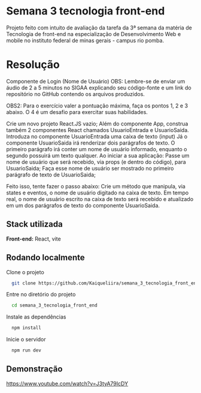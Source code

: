 
# Semana 3 tecnologia front-end

Projeto feito com intuito de avaliação da tarefa da 3ª semana da matéria de Tecnologia de front-end na especialização de Desenvolvimento Web e mobile no instituto federal de minas gerais - campus rio pomba.

# Resolução
Componente de Login (Nome de Usuário)
OBS: Lembre-se de enviar um áudio de 2 a 5 minutos no SIGAA explicando seu código-fonte e um link do repositório no GitHub contendo os arquivos produzidos.

OBS2: Para o exercício valer a pontuação máxima, faça os pontos 1, 2 e 3 abaixo. O 4 é um desafio para exercitar suas habilidades.

Crie um novo projeto React.JS vazio;
Além do componente App, construa também 2 componentes React chamados UsuarioEntrada e UsuarioSaida.
Introduza no componente UsuarioEntrada uma caixa de texto (input) 
Já o componente UsuarioSaida irá renderizar dois parágrafos de texto. O primeiro parágrafo irá conter um nome de usuário informado, enquanto o segundo possuirá um texto qualquer.
Ao iniciar a sua aplicação:
Passe um nome de usuário que será recebido, via props (e dentro do código), para UsuarioSaida;
Faça esse nome de usuário ser mostrado no primeiro parágrafo de texto de UsuarioSaida;

Feito isso, tente fazer o passo abaixo:
Crie um método que manipula, via states e eventos, o nome de usuário digitado na caixa de texto. Em tempo real, o nome de usuário escrito na caixa de texto será recebido e atualizado em um dos parágrafos de texto do componente UsuarioSaida.

## Stack utilizada

**Front-end:** React, vite








## Rodando localmente

Clone o projeto

```bash
  git clone https://github.com/Kaiqueliira/semana_3_tecnologia_front_end
```

Entre no diretório do projeto

```bash
  cd semana_3_tecnologia_front_end
```

Instale as dependências

```bash
  npm install
```

Inicie o servidor

```bash
  npm run dev
```


## Demonstração

https://www.youtube.com/watch?v=J3tyA79IcDY

